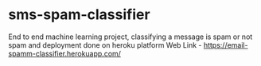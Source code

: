 # sms-spam-classifier
End to end machine learning project, classifying a message is spam or not spam and deployment done on heroku platform
Web Link - https://email-spamm-classifier.herokuapp.com/
